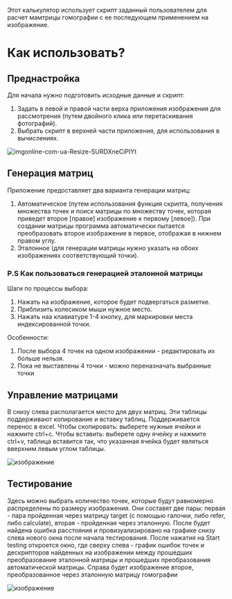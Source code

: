 Этот калькулятор использует скрипт заданный пользователем для расчет мамтрицы гомографии с ее последующем применением на изображение.

# Как использовать?

## Преднастройка
Для начала нужно подготовить исходные данные и скрипт:
1) Задать в левой и правой части верха приложения изображения для рассмотрения (путем двойного клика или перетаскивания фотографий).
2) Выбрать скрипт в верхней части приложения, для использования в вычислениях.

![imgonline-com-ua-Resize-SURDXneCiPIYt](https://github.com/user-attachments/assets/4561f43b-c82d-4984-af26-2a9e06cfb7ac)


## Генерация матриц
Приложение предоставляет два варианта генерации матриц:
1) Автоматическое (путем использования функция скрипта, получения множества точек и поиск матрицы по множеству точек, которая приведет второе [правое] изображение к первому [левое]). При создании матрицы программа автоматически пытается преобразовать второе изображение в первое, отображая в нижнем правом углу.
2) Эталонное (для генерации матрицы нужно указать на обоих изображениях соответствующий точки).

### P.S Как пользоваться генерацией эталонной матрицы
Шаги по процессы выбора:
1) Нажать на изображение, которое будет подвергаться разметке.
2) Приблизить колесиком мыши нужное место.
3) Нажать наа клавиатуре 1-4 кнопку, для маркировки места индексированной точки.

Особенности:
1) После выбора 4 точек на одном изображении - редактировать их больше нельзя.
2) Пока не выставлены 4 точки - можно переназначать выбранные точки

## Управление матрицами
В снизу слева располагается место для двух матриц. Эти таблицы поддерживают копирование и вставку таблиц. Поддерживается перенос в excel.
Чтобы скопировать: выберете нужные ячейки и нажмите ctrl+c.
Чтобы вставить: выберете одну ячейку и нажмите ctrl+v, таблица вставится так, что указанная ячейка будет являться вверхним левым углом таблицы.

![изображение](https://github.com/user-attachments/assets/50b780de-7ea5-4c76-a107-bd5d971a5012)

## Тестирование
Здесь можно выбрать количество точек, которые будут равномерно распределены по размеру изображения. Они составят две пары: первая - пара пройденная через матрицу target (с помощью галочки, либо refer, либо calculate), вторая - пройденная через эталонную. После будет найдена ошибка расстояния и провизуализировано на графике снизу слева нового окна после начала тестирования.
После нажатия на Start testing откроется окно, где сверху слева - график ошибок точек и дескрипторов найденных на изображении между прошедших преобразование эталонной матрицы и прошедших преобразования автоматической матрицы. 
Справа будет изображение второе, преобразованное через эталонную матрицу гомографии

![изображение](https://github.com/user-attachments/assets/eabc4655-ec32-4c4f-a754-c4bac5cbed90)
